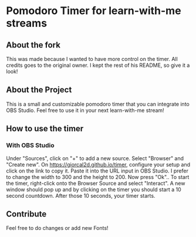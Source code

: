 # Pomodoro Timer for learn-with-me streams

## About the fork

This was made because I wanted to have more control on the timer. All credits goes to the original owner. I kept the rest of his README, so give it a look!

## About the Project
This is a small and customizable pomodoro timer that you can integrate into OBS Studio. Feel free to use it in your next learn-with-me stream!

## How to use the timer
### With OBS Studio
Under "Sources", click on "+" to add a new source. Select "Browser" and "Create new". On https://giorcal2d.github.io/timer, configure your setup and click on the link to copy it. Paste it into the URL input in OBS Studio. I prefer to change the width to 300 and the height to 200. Now press "Ok".. To start the timer, right-click onto the Browser Source and select "Interact". A new window should pop up and by clicking on the timer you should start a 10 second countdown. After those 10 seconds, your timer starts.

## Contribute
Feel free to do changes or add new Fonts!
